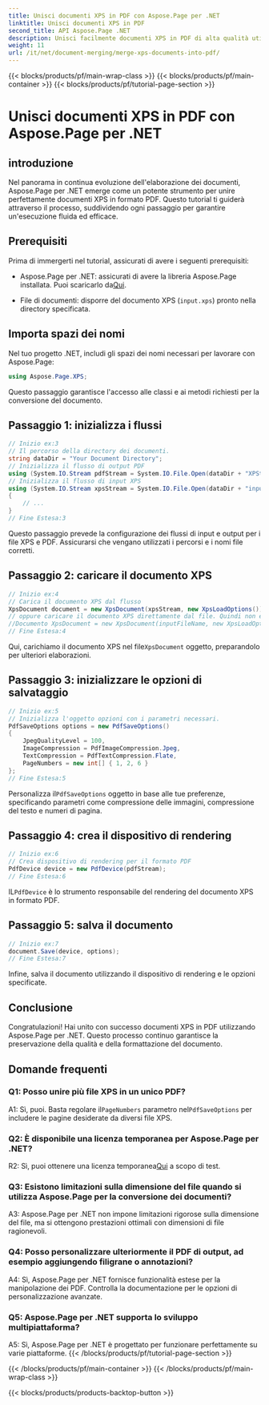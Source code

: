 ```yaml
---
title: Unisci documenti XPS in PDF con Aspose.Page per .NET
linktitle: Unisci documenti XPS in PDF
second_title: API Aspose.Page .NET
description: Unisci facilmente documenti XPS in PDF di alta qualità utilizzando Aspose.Page per .NET. Segui la nostra guida passo passo per un'esperienza di conversione dei documenti fluida.
weight: 11
url: /it/net/document-merging/merge-xps-documents-into-pdf/
---
```


{{< blocks/products/pf/main-wrap-class >}}
{{< blocks/products/pf/main-container >}}
{{< blocks/products/pf/tutorial-page-section >}}

# Unisci documenti XPS in PDF con Aspose.Page per .NET

## introduzione

Nel panorama in continua evoluzione dell'elaborazione dei documenti, Aspose.Page per .NET emerge come un potente strumento per unire perfettamente documenti XPS in formato PDF. Questo tutorial ti guiderà attraverso il processo, suddividendo ogni passaggio per garantire un'esecuzione fluida ed efficace.

## Prerequisiti

Prima di immergerti nel tutorial, assicurati di avere i seguenti prerequisiti:

-  Aspose.Page per .NET: assicurati di avere la libreria Aspose.Page installata. Puoi scaricarlo da[Qui](https://releases.aspose.com/page/net/).

- File di documenti: disporre del documento XPS (`input.xps`) pronto nella directory specificata.

## Importa spazi dei nomi

Nel tuo progetto .NET, includi gli spazi dei nomi necessari per lavorare con Aspose.Page:

```csharp
using Aspose.Page.XPS;
```

Questo passaggio garantisce l'accesso alle classi e ai metodi richiesti per la conversione del documento.

## Passaggio 1: inizializza i flussi

```csharp
// Inizio ex:3
// Il percorso della directory dei documenti.
string dataDir = "Your Document Directory";
// Inizializza il flusso di output PDF
using (System.IO.Stream pdfStream = System.IO.File.Open(dataDir + "XPStoPDF_out.pdf", System.IO.FileMode.OpenOrCreate, System.IO.FileAccess.Write))
// Inizializza il flusso di input XPS
using (System.IO.Stream xpsStream = System.IO.File.Open(dataDir + "input.xps", System.IO.FileMode.Open))
{
    // ...
}
// Fine Estesa:3
```

Questo passaggio prevede la configurazione dei flussi di input e output per i file XPS e PDF. Assicurarsi che vengano utilizzati i percorsi e i nomi file corretti.

## Passaggio 2: caricare il documento XPS

```csharp
// Inizio ex:4
// Carica il documento XPS dal flusso
XpsDocument document = new XpsDocument(xpsStream, new XpsLoadOptions());
// oppure caricare il documento XPS direttamente dal file. Quindi non è necessario xpsStream.
//Documento XpsDocument = new XpsDocument(inputFileName, new XpsLoadOptions());
// Fine Estesa:4
```

 Qui, carichiamo il documento XPS nel file`XpsDocument` oggetto, preparandolo per ulteriori elaborazioni.

## Passaggio 3: inizializzare le opzioni di salvataggio

```csharp
// Inizio ex:5
// Inizializza l'oggetto opzioni con i parametri necessari.
PdfSaveOptions options = new PdfSaveOptions()
{
    JpegQualityLevel = 100,
    ImageCompression = PdfImageCompression.Jpeg,
    TextCompression = PdfTextCompression.Flate,
    PageNumbers = new int[] { 1, 2, 6 }
};
// Fine Estesa:5
```

 Personalizza il`PdfSaveOptions` oggetto in base alle tue preferenze, specificando parametri come compressione delle immagini, compressione del testo e numeri di pagina.

## Passaggio 4: crea il dispositivo di rendering

```csharp
// Inizio ex:6
// Crea dispositivo di rendering per il formato PDF
PdfDevice device = new PdfDevice(pdfStream);
// Fine Estesa:6
```

 IL`PdfDevice` è lo strumento responsabile del rendering del documento XPS in formato PDF.

## Passaggio 5: salva il documento

```csharp
// Inizio ex:7
document.Save(device, options);
// Fine Estesa:7
```

Infine, salva il documento utilizzando il dispositivo di rendering e le opzioni specificate.

## Conclusione

Congratulazioni! Hai unito con successo documenti XPS in PDF utilizzando Aspose.Page per .NET. Questo processo continuo garantisce la preservazione della qualità e della formattazione del documento.

## Domande frequenti

### Q1: Posso unire più file XPS in un unico PDF?

 A1: Sì, puoi. Basta regolare il`PageNumbers` parametro nel`PdfSaveOptions` per includere le pagine desiderate da diversi file XPS.

### Q2: È disponibile una licenza temporanea per Aspose.Page per .NET?

 R2: Sì, puoi ottenere una licenza temporanea[Qui](https://purchase.aspose.com/temporary-license/) a scopo di test.

### Q3: Esistono limitazioni sulla dimensione del file quando si utilizza Aspose.Page per la conversione dei documenti?

A3: Aspose.Page per .NET non impone limitazioni rigorose sulla dimensione del file, ma si ottengono prestazioni ottimali con dimensioni di file ragionevoli.

### Q4: Posso personalizzare ulteriormente il PDF di output, ad esempio aggiungendo filigrane o annotazioni?

A4: Sì, Aspose.Page per .NET fornisce funzionalità estese per la manipolazione dei PDF. Controlla la documentazione per le opzioni di personalizzazione avanzate.

### Q5: Aspose.Page per .NET supporta lo sviluppo multipiattaforma?

A5: Sì, Aspose.Page per .NET è progettato per funzionare perfettamente su varie piattaforme.
{{< /blocks/products/pf/tutorial-page-section >}}

{{< /blocks/products/pf/main-container >}}
{{< /blocks/products/pf/main-wrap-class >}}

{{< blocks/products/products-backtop-button >}}

